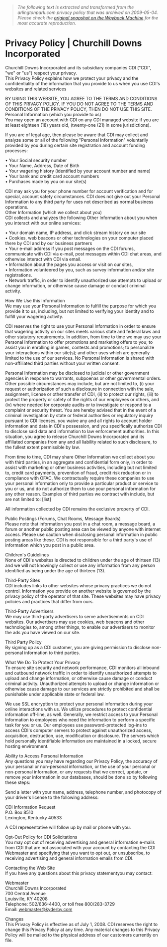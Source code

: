 > *The following text is extracted and transformed from the arlingtonpark.com privacy policy that was archived on 2009-05-04. Please check the [original snapshot on the Wayback Machine](https://web.archive.org/web/20090504043859id_/http%3A//www.churchilldownsincorporated.com/our_company/privacy_policy.html) for the most accurate reproduction.*

# Privacy Policy | Churchill Downs Incorporated

Churchill Downs Incorporated and its subsidiary companies CDI ("CDI", "we" or "us") respect your privacy.  
This Privacy Policy explains how we protect your privacy and the confidentiality of the information that you provide to us when you use CDI's websites and related services 

BY USING THIS WEBSITE, YOU AGREE TO THE TERMS AND CONDITIONS OF THIS PRIVACY POLICY. IF YOU DO NOT AGREE TO THE TERMS AND CONDITIONS OF THE PRIVACY POLICY, THEN DO NOT USE THIS SITE.  
Personal Information (which you provide to us)  
You may open an account with CDI on any CDI managed website if you are at least eighteen (18) years old, (twenty-one (21) in some jurisdictions).

If you are of legal age, then please be aware that CDI may collect and analyze some or all of the following "Personal Information" voluntarily provided by you during certain site registration and account funding processes:

• Your Social security number  
• Your Name, Address, Date of Birth  
• Your wagering history (identified by your account number and name)  
• Your bank and credit card account numbers  
• Purchases made by you on our site(s)

CDI may ask you for your phone number for account verification and for special, account safety circumstances. CDI does not give out your Personal Information to any third party for uses not described as normal business operations.  
Other Information (which we collect about you)  
CDI collects and analyzes the following Other Information about you when you interact with our online services:

• Your domain name, IP address, and click stream history on our site  
• Cookies, web beacons or other technologies on your computer placed there by CDI and by our business partners  
• Your e-mail address if you post messages on the CDI forums, communicate with CDI via e-mail, post messages within CDI chat areas, and otherwise interact with CDI via email.  
• Information about the pages you access or visit on our sites,  
• Information volunteered by you, such as survey information and/or site registrations.  
• Network traffic, in order to identify unauthorized use attempts to upload or change information, or otherwise cause damage or conduct criminal activity.

How We Use this Information  
We may use your Personal Information to fulfill the purpose for which you provide it to us, including, but not limited to verifying your identity and to fulfill your wagering activity.

CDI reserves the right to use your Personal Information in order to ensure that wagering activity on our sites meets various state and federal laws and other statutory requirements. In addition, from time to time we may use your Personal Information to offer promotions and marketing offers to you; to assist you in enrolling in games, contests and promotions; to personalize your interactions within our site(s); and other uses which are generally limited to the use of our services. No Personal Information is shared with non-affiliated third parties without your written consent.

Personal Information may be disclosed to judicial or other government agencies in response to warrants, subpoenas or other governmental orders. Other possible circumstances may include, but are not limited to, (i) your request or authorization of such a disclosure in connection with the sale, assignment, license or other transfer of CDI, (ii) to protect our rights, (iii) to protect the property or safety of the rights of our employees or others, and (iv) where needed for corporate audits or to investigate or respond to a complaint or security threat. You are hereby advised that in the event of a criminal investigation by state or federal authorities or regulatory inquiry pursuant to CDI licenses, you waive any and all rights to account holder information and data in CDI's possession, and you specifically authorize CDI to disclose said data and information to law enforcement authorities. In this situation, you agree to release Churchill Downs Incorporated and its affiliated companies from any and all liability related to such disclosure, to the fullest extent permissible by law.

From time to time, CDI may share Other Information we collect about you with third parties, in an aggregate and confidential form only, in order to assist with marketing or other business activities, including but not limited to, credit card payments, prevention of fraud, credit risk reduction or in compliance with OFAC. We contractually require these companies to use your personal information only to provide a particular product or service to you or us, and do not authorize them to use your personal information for any other reason. Examples of third parties we contract with include, but are not limited to: [list]

All information collected by CDI remains the exclusive property of CDI.

Public Postings (Forums, Chat Rooms, Message Boards)  
Please note that information you post in a chat room, a message board, a forum or another public posting area can be viewed by anyone with internet access. Please use caution when disclosing personal information in public posting areas like these. CDI is not responsible for a third party's use of information which you post in a public area.

Children's Guidelines  
None of CDI's websites is directed to children under the age of thirteen (13) and we will not knowingly collect or use any information from any person identified as being under the age of thirteen (13).

Third-Party Sites  
CDI includes links to other websites whose privacy practices we do not control. Information you provide on another website is governed by the privacy policy of the operator of that site. These websites may have privacy policies and practices that differ from ours.

Third-Party Advertisers  
We may use third-party advertisers to serve advertisements on CDI websites. Our advertisers may use cookies, web beacons and other technologies to, among other things, to enable our advertisers to monitor the ads you have viewed on our site.

Third Party Policy  
By signing up as a CDI customer, you are giving permission to disclose non-personal information to third parties.

What We Do To Protect Your Privacy  
To ensure site security and network performance, CDI monitors all inbound and outbound network traffic in order to identify unauthorized attempts to upload and change information, or otherwise cause damage or conduct criminal activity. Unauthorized attempts to upload or change information or otherwise cause damage to our services are strictly prohibited and shall be punishable under applicable state or federal law.

We use SSL encryption to protect your personal information during your online interactions with us. We utilize procedures to protect confidential information off-line, as well. Generally, we restrict access to your Personal Information to employees who need the information to perform a specific task for you or us. Our employees use password-protected log-ins to access CDI's computer servers to protect against unauthorized access, acquisition, destruction, use, modification or disclosure. The servers which hold personally identifiable information are maintained in a locked, secure hosting environment.

Ability to Access Personal Information  
Any questions you may have regarding our Privacy Policy, the accuracy of your personal or non-personal information, or the use of your personal or non-personal information, or any requests that we correct, update, or remove your information in our databases, should be done so by following these steps:

Send a letter with your name, address, telephone number, and photocopy of your driver's license to the following address:

CDI Information Request  
P.O. Box 8510  
Lexington, Kentucky 40533

A CDI representative will follow up by mail or phone with you.

Opt-Out Policy for CDI Solicitations  
You may opt out of receiving advertising and general information e-mails from CDI that are not associated with your account by contacting the CDI Webmaster and specifying that you want to opt out, or unsubscribe, to receiving advertising and general information emails from CDI.

Contacting the Web Site  
If you have any questions about this privacy statementyou may contact:

Webmaster  
Churchill Downs Incorporated  
700 Central Avenue  
Louisville, KY 40208  
Telephone: 502/636-4400, or toll free 800/283-3729  
Email: [webmaster@kyderby.com](mailto:webmaster@kyderby.com)

Changes  
This Privacy Policy is effective as of July 1, 2008. CDI reserves the right to change this Privacy Policy at any time. Any material changes to this Privacy Policy will be mailed to the physical address of our customers currently on file.
